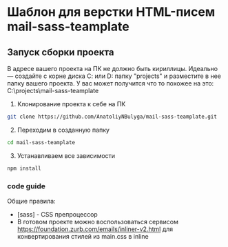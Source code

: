 ﻿# Шаблон для верстки HTML-писем mail-sass-teamplate

## Запуск сборки проекта
В адресе вашего проекта на ПК не должно быть кириллицы. Идеально — создайте с корне диска С: или D: папку "projects" и разместите в нее папку вашего проекта. У вас может получится что то похожее на это: C:\projects\mail-sass-teamplate

1. Клонирование проекта к себе на ПК               
```sh
git clone https://github.com/AnatoliyNBulyga/mail-sass-teamplate.git
```

2. Переходим в созданную папку
```sh
cd mail-sass-teamplate
```

3. Устанавливаем все зависимости
```sh 
npm install
```

### code guide

Общие правила:

* [sass] - CSS препроцессор
* В готовом проекте можно воспользоваться сервисом https://foundation.zurb.com/emails/inliner-v2.html
для конвертирования стилей из main.css в inline
